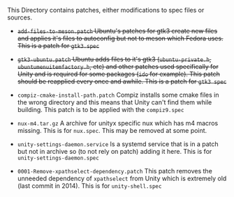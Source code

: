 This Directory contains patches, either modifications to spec files or sources.

* ~~`add-files-to-meson.patch` Ubuntu's patches for gtk3 create new files and applies it's files to autoconfig but not to meson which Fedora uses. This is a patch for `gtk3.spec`~~

* ~~`gtk3-ubuntu.patch` Ubuntu adds files to it's gtk3 (`ubuntu-private.h`, `ubuntumenuitemfactory.h`, etc) and other patches used specifically for Unity and is required for some packages (`ido` for example). This patch should be reapplied every once and awhile. This is a patch for `gtk3 spec`~~

* `compiz-cmake-install-path.patch` Compiz installs some cmake files in the wrong directory and this means that Unity can't find them while building. This patch is to be applied with the `compiz9.spec`

* `nux-m4.tar.gz` A archive for unityx specific nux which has m4 macros missing. This is for `nux.spec`. This may be removed at some point.

* `unity-settings-daemon.service` Is a systemd service that is in a patch but not in archive so (to not rely on patch) adding it here. This is for `unity-settings-daemon.spec`

* `0001-Remove-xpathselect-dependency.patch` This patch removes the unneeded dependency of `xpathselect` from Unity which is extremely old (last commit in 2014). This is for `unity-shell.spec`